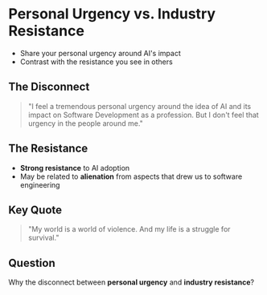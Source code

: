 # Personal Urgency vs. Industry Resistance


- Share your personal urgency around AI's impact
- Contrast with the resistance you see in others

## The Disconnect
> "I feel a tremendous personal urgency around the idea of AI and its impact on Software Development as a profession. But I don't feel that urgency in the people around me."

## The Resistance
- **Strong resistance** to AI adoption
- May be related to **alienation** from aspects that drew us to software engineering

## Key Quote
> "My world is a world of violence. And my life is a struggle for survival."

## Question
Why the disconnect between **personal urgency** and **industry resistance**? 